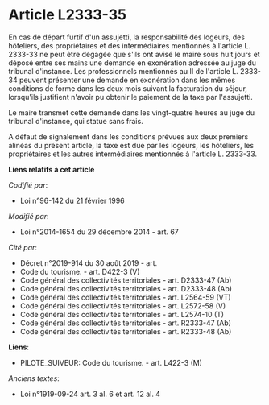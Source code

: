 # Article L2333-35

En cas de départ furtif d'un assujetti, la responsabilité des logeurs, des hôteliers, des propriétaires et des intermédiaires
mentionnés à l'article L. 2333-33 ne peut être dégagée que s'ils ont avisé le maire sous huit jours et déposé entre ses mains
une demande en exonération adressée au juge du tribunal d'instance. Les professionnels mentionnés au II de l'article L.
2333-34 peuvent présenter une demande en exonération dans les mêmes conditions de forme dans les deux mois suivant la
facturation du séjour, lorsqu'ils justifient n'avoir pu obtenir le paiement de la taxe par l'assujetti. 

Le maire transmet cette demande dans les vingt-quatre heures au juge du tribunal d'instance, qui statue sans frais. 

A défaut de signalement dans les conditions prévues aux deux premiers alinéas du présent article, la taxe est due par les
logeurs, les hôteliers, les propriétaires et les autres intermédiaires mentionnés à l'article L. 2333-33.

**Liens relatifs à cet article**

_Codifié par_:

  - Loi n°96-142 du 21 février 1996

_Modifié par_:

  - Loi n°2014-1654 du 29 décembre 2014 - art. 67

_Cité par_:

  - Décret n°2019-914 du 30 août 2019 - art.
  - Code du tourisme. - art. D422-3 (V)
  - Code général des collectivités territoriales - art. D2333-47 (Ab)
  - Code général des collectivités territoriales - art. D2333-48 (Ab)
  - Code général des collectivités territoriales - art. L2564-59 (VT)
  - Code général des collectivités territoriales - art. L2572-58 (V)
  - Code général des collectivités territoriales - art. L2574-10 (T)
  - Code général des collectivités territoriales - art. R2333-47 (Ab)
  - Code général des collectivités territoriales - art. R2333-48 (Ab)

**Liens**:

  - PILOTE_SUIVEUR: Code du tourisme. - art. L422-3 (M)

_Anciens textes_:

  - Loi n°1919-09-24 art. 3 al. 6 et art. 12 al. 4
